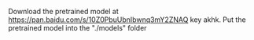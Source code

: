 Download the pretrained model at https://pan.baidu.com/s/10Z0PbuUbnIbwnq3mY2ZNAQ key akhk. Put the pretrained model into the "./models" folder
